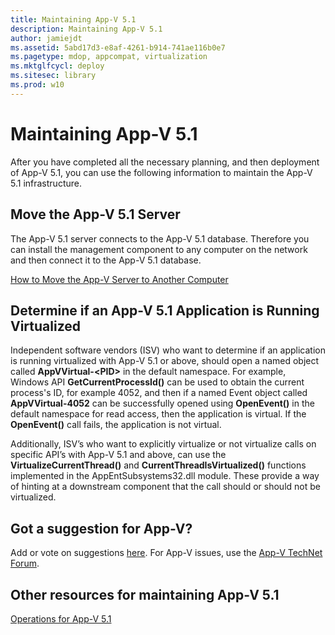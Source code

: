 ```yaml
---
title: Maintaining App-V 5.1
description: Maintaining App-V 5.1
author: jamiejdt
ms.assetid: 5abd17d3-e8af-4261-b914-741ae116b0e7
ms.pagetype: mdop, appcompat, virtualization
ms.mktglfcycl: deploy
ms.sitesec: library
ms.prod: w10
---
```



# Maintaining App-V 5.1


After you have completed all the necessary planning, and then deployment of App-V 5.1, you can use the following information to maintain the App-V 5.1 infrastructure.

## <a href="" id="move-the-app-v-5-1-server-"></a>Move the App-V 5.1 Server


The App-V 5.1 server connects to the App-V 5.1 database. Therefore you can install the management component to any computer on the network and then connect it to the App-V 5.1 database.

[How to Move the App-V Server to Another Computer](appv-move-the-appv-server-to-another-computer.md)

## <a href="" id="determine-if-an-app-v-5-1-application-is-running-virtualized-"></a>Determine if an App-V 5.1 Application is Running Virtualized


Independent software vendors (ISV) who want to determine if an application is running virtualized with App-V 5.1 or above, should open a named object called **AppVVirtual-&lt;PID&gt;** in the default namespace. For example, Windows API **GetCurrentProcessId()** can be used to obtain the current process's ID, for example 4052, and then if a named Event object called **AppVVirtual-4052** can be successfully opened using **OpenEvent()** in the default namespace for read access, then the application is virtual. If the **OpenEvent()** call fails, the application is not virtual.

Additionally, ISV’s who want to explicitly virtualize or not virtualize calls on specific API’s with App-V 5.1 and above, can use the **VirtualizeCurrentThread()** and **CurrentThreadIsVirtualized()** functions implemented in the AppEntSubsystems32.dll module. These provide a way of hinting at a downstream component that the call should or should not be virtualized.

## Got a suggestion for App-V?


Add or vote on suggestions [here](http://appv.uservoice.com/forums/280448-microsoft-application-virtualization). For App-V issues, use the [App-V TechNet Forum](https://social.technet.microsoft.com/Forums/home?forum=mdopappv).

## Other resources for maintaining App-V 5.1


[Operations for App-V 5.1](appv-operations.md)

 

 





